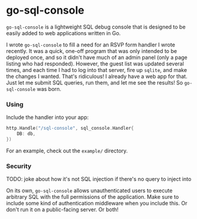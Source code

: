 # go-sql-console

`go-sql-console` is a lightweight SQL debug console that is designed to be
easily added to web applications written in Go.

I wrote `go-sql-console` to fill a need for an RSVP form handler I wrote
recently. It was a quick, one-off program that was only intended to be deployed
once, and so it didn't have much of an admin panel (only a page listing who had
responded). However, the guest list was updated several times, and each time I
had to log into that server, fire up `sqlite`, and make the changes I wanted.
That's ridiculous! I already have a web app for that. Just let me submit SQL
queries, run them, and let me see the results! So `go-sql-console` was born.

### Using
Include the handler into your app:

```go
http.Handle("/sql-console", sql_console.Handler{
    DB: db,
})
```

For an example, check out the `example/` directory.

### Security
TODO: joke about how it's not SQL injection if there's no query to inject into

On its own, `go-sql-console` allows unauthenticated users to execute arbitrary
SQL with the full permissions of the application. Make sure to include some kind
of authentication middleware when you include this. Or don't run it on a
public-facing server. Or both!
